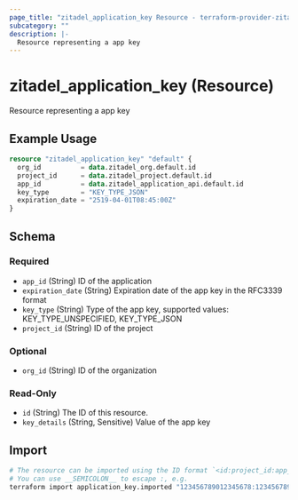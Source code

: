 ```yaml
---
page_title: "zitadel_application_key Resource - terraform-provider-zitadel"
subcategory: ""
description: |-
  Resource representing a app key
---
```


# zitadel_application_key (Resource)

Resource representing a app key

## Example Usage

```terraform
resource "zitadel_application_key" "default" {
  org_id          = data.zitadel_org.default.id
  project_id      = data.zitadel_project.default.id
  app_id          = data.zitadel_application_api.default.id
  key_type        = "KEY_TYPE_JSON"
  expiration_date = "2519-04-01T08:45:00Z"
}
```

<!-- schema generated by tfplugindocs -->
## Schema

### Required

- `app_id` (String) ID of the application
- `expiration_date` (String) Expiration date of the app key in the RFC3339 format
- `key_type` (String) Type of the app key, supported values: KEY_TYPE_UNSPECIFIED, KEY_TYPE_JSON
- `project_id` (String) ID of the project

### Optional

- `org_id` (String) ID of the organization

### Read-Only

- `id` (String) The ID of this resource.
- `key_details` (String, Sensitive) Value of the app key

## Import

```bash
# The resource can be imported using the ID format `<id:project_id:app_id[:org_id][:key_details]>`.
# You can use __SEMICOLON__ to escape :, e.g.
terraform import application_key.imported "123456789012345678:123456789012345678:123456789012345678:123456789012345678:$(cat ~/Downloads/123456789012345678.json | sed -e 's/:/__SEMICOLON__/g')"
```

